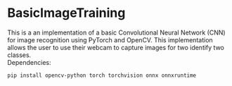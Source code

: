 # BasicImageTraining
This is a an implementation of a basic Convolutional Neural Network (CNN) for image recognition using PyTorch and OpenCV. This implementation allows the user to use their webcam to capture images for two identify two classes.\
Dependencies:
```
pip install opencv-python torch torchvision onnx onnxruntime
```
